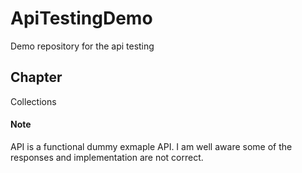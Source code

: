 # ApiTestingDemo
Demo repository for the api testing


## Chapter
Collections


#### Note
API is a functional dummy exmaple API. I am well aware some of the responses and implementation are not correct.